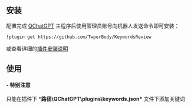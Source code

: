 ## 安装

配置完成 [QChatGPT](https://github.com/RockChinQ/QChatGPT) 主程序后使用管理员账号向机器人发送命令即可安装：

```
!plugin get https://github.com/TwperBody/KeywordsReview
```
或查看详细的[插件安装说明](https://qchatgpt.rockchin.top/develop/plugin-intro.html#%E6%8F%92%E4%BB%B6%E7%94%A8%E6%B3%95)

## 使用
####  - 特别注意
只能在插件下 ***路径\QChatGPT\plugins\keywords.json\*** 文件下添加关键词
